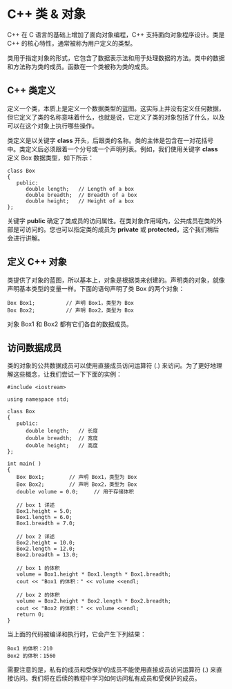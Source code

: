# C++ 类 & 对象

C++ 在 C 语言的基础上增加了面向对象编程，C++ 支持面向对象程序设计。类是 C++ 的核心特性，通常被称为用户定义的类型。

类用于指定对象的形式，它包含了数据表示法和用于处理数据的方法。类中的数据和方法称为类的成员。函数在一个类被称为类的成员。

## C++ 类定义

定义一个类，本质上是定义一个数据类型的蓝图。这实际上并没有定义任何数据，但它定义了类的名称意味着什么，也就是说，它定义了类的对象包括了什么，以及可以在这个对象上执行哪些操作。

类定义是以关键字 **class** 开头，后跟类的名称。类的主体是包含在一对花括号中。类定义后必须跟着一个分号或一个声明列表。例如，我们使用关键字 **class** 定义 Box 数据类型，如下所示：

```
class Box
{
   public:
      double length;   // Length of a box
      double breadth;  // Breadth of a box
      double height;   // Height of a box
};
```

关键字 **public** 确定了类成员的访问属性。在类对象作用域内，公共成员在类的外部是可访问的。您也可以指定类的成员为 **private** 或 **protected**，这个我们稍后会进行讲解。

## 定义 C++ 对象

类提供了对象的蓝图，所以基本上，对象是根据类来创建的。声明类的对象，就像声明基本类型的变量一样。下面的语句声明了类 Box 的两个对象：

```
Box Box1;          // 声明 Box1，类型为 Box
Box Box2;          // 声明 Box2，类型为 Box
```

对象 Box1 和 Box2 都有它们各自的数据成员。

## 访问数据成员

类的对象的公共数据成员可以使用直接成员访问运算符 (.) 来访问。为了更好地理解这些概念，让我们尝试一下下面的实例：

```
#include <iostream>

using namespace std;

class Box
{
   public:
      double length;   // 长度
      double breadth;  // 宽度
      double height;   // 高度
};

int main( )
{
   Box Box1;        // 声明 Box1，类型为 Box
   Box Box2;        // 声明 Box2，类型为 Box
   double volume = 0.0;     // 用于存储体积
 
   // box 1 详述
   Box1.height = 5.0; 
   Box1.length = 6.0; 
   Box1.breadth = 7.0;

   // box 2 详述
   Box2.height = 10.0;
   Box2.length = 12.0;
   Box2.breadth = 13.0;

   // box 1 的体积
   volume = Box1.height * Box1.length * Box1.breadth;
   cout << "Box1 的体积：" << volume <<endl;

   // box 2 的体积
   volume = Box2.height * Box2.length * Box2.breadth;
   cout << "Box2 的体积：" << volume <<endl;
   return 0;
}
```

当上面的代码被编译和执行时，它会产生下列结果：

```
Box1 的体积：210
Box2 的体积：1560
```

需要注意的是，私有的成员和受保护的成员不能使用直接成员访问运算符 (.) 来直接访问。我们将在后续的教程中学习如何访问私有成员和受保护的成员。

